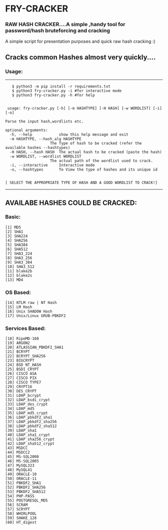 # FRY-CRACKER

### RAW HASH CRACKER....A simple ,handy tool for password/hash bruteforcing and cracking
 
 A simple script for presentation purposes and quick raw hash cracking :)

## Cracks common Hashes almost very quickly....

### Usage:
----------------------------------------------------------------------------------------
       
       $ python3 -m pip install -r requirements.txt
       $ python3 fry-cracker.py -i #for interactive mode
       $ python3 fry-cracker.py -h #for help
       
     
     usage: fry-cracker.py [-h] [-m HASHTYPE] [-H HASH] [-w WORDLIST] [-i] [-o]

    Parse the input hash,wordlists etc.

    optional arguments:
      -h, --help            show this help message and exit
      -m HASHTYPE, --hash_alg HASHTYPE
                        The Type of hash to be cracked (refer the available hashes --hashtypes)
      -H HASH, --hash HASH  The actual hash to be cracked (paste the hash)
      -w WORDLIST, --wordlist WORDLIST
                        The actual path of the wordlist used to crack.
      -i, --interactive     Interactive mode
      -o, --hashtypes       To View the type of hashes and its unique id

 
    [ SELECT THE APPROPRIATE TYPE OF HASH AND A GOOD WORDLIST TO CRACK!]
---------------------------------------------------------------------------------------------
 
## AVAILABE HASHES COULD BE CRACKED:

  ### Basic:
    [1] MD5
    [2] SHA1
    [3] SHA224
    [4] SHA256
    [5] SHA384
    [6] SHA512
    [7] SHA3_224
    [8] SHA3_256
    [9] SHA3_384
    [10] SHA3_512
    [11] blake2b
    [12] blake2s
    [13] MD4

### OS Based:
    [14] NTLM raw | NT Hash
    [15] LM Hash
    [16] Unix SHADOW Hash
    [17] Unix/Linux GRUB-PBKDF2

### Services Based:
    [18] RipeMD-160
    [19] ARGON2
    [20] ATLASSIAN_PBKDF2_SHA1
    [21] BCRYPT
    [22] BCRYPT_SHA256
    [23] BIGCRYPT
    [24] BSD NT_HASH
    [25] BSDI_CRYPT
    [26] CISCO ASA
    [27] CISCO PIX
    [28] CISCO TYPE7
    [29] CRYPT16
    [30] DES_CRYPT
    [31] LDAP_bcrypt
    [32] LDAP_bsdi_crypt
    [33] LDAP_des_crypt 
    [34] LDAP_md5
    [35] LDAP_md5_crypt
    [36] LDAP_pbkdf2_sha1
    [37] LDAP_pbkdf2_sha256
    [38] LDAP_pbkdf2_sha512
    [39] LDAP_sha1
    [40] LDAP_sha1_crypt
    [41] LDAP_sha256_crypt
    [42] LDAP_sha512_crypt
    [43] MSDCC
    [44] MSDCC2
    [45] MS-SQL2000
    [46] MS-SQL2005
    [47] MySQL323
    [48] MySQL41
    [49] ORACLE-10
    [50] ORACLE-11
    [51] PBKDF2_SHA1
    [52] PBKDF2_SHA256
    [53] PBKDF2_SHA512
    [54] PHP-PASS
    [55] POSTGRESQL_MD5
    [56] SCRAM
    [57] SCRYPT
    [58] WHIRLPOOL
    [59] SHAKE_128
    [60] HT_digest

